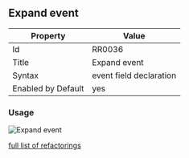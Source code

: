 ## Expand event

Property | Value
--- | --- 
Id | RR0036
Title | Expand event
Syntax | event field declaration
Enabled by Default | yes

### Usage

![Expand event](../../images/refactorings/ExpandEvent.png)

[full list of refactorings](Refactorings.md)
